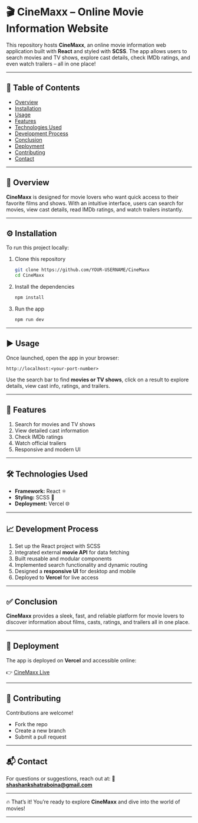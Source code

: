 # 🎬 CineMaxx – Online Movie Information Website

This repository hosts **CineMaxx**, an online movie information web application built with **React** and styled with **SCSS**. The app allows users to search movies and TV shows, explore cast details, check IMDb ratings, and even watch trailers – all in one place!

---

## 📑 Table of Contents

* [Overview](#overview)
* [Installation](#installation)
* [Usage](#usage)
* [Features](#features)
* [Technologies Used](#technologies-used)
* [Development Process](#development-process)
* [Conclusion](#conclusion)
* [Deployment](#deployment)
* [Contributing](#contributing)
* [Contact](#contact)

---

## 🔎 Overview

**CineMaxx** is designed for movie lovers who want quick access to their favorite films and shows. With an intuitive interface, users can search for movies, view cast details, read IMDb ratings, and watch trailers instantly.

---

## ⚙️ Installation

To run this project locally:

1. Clone this repository

   ```bash
   git clone https://github.com/YOUR-USERNAME/CineMaxx
   cd CineMaxx
   ```

2. Install the dependencies

   ```bash
   npm install
   ```

3. Run the app

   ```bash
   npm run dev
   ```

---

## ▶️ Usage

Once launched, open the app in your browser:

```text
http://localhost:<your-port-number>
```

Use the search bar to find **movies or TV shows**, click on a result to explore details, view cast info, ratings, and trailers.

---

## 🚀 Features

1. Search for movies and TV shows
2. View detailed cast information
3. Check IMDb ratings
4. Watch official trailers
5. Responsive and modern UI

---

## 🛠 Technologies Used

* **Framework:** React ⚛️
* **Styling:** SCSS 🎨
* **Deployment:** Vercel 🌐

---

## 📈 Development Process

1. Set up the React project with SCSS
2. Integrated external **movie API** for data fetching
3. Built reusable and modular components
4. Implemented search functionality and dynamic routing
5. Designed a **responsive UI** for desktop and mobile
6. Deployed to **Vercel** for live access

---

## ✅ Conclusion

**CineMaxx** provides a sleek, fast, and reliable platform for movie lovers to discover information about films, casts, ratings, and trailers all in one place.

---

## 🚀 Deployment

The app is deployed on **Vercel** and accessible online:

👉 [CineMaxx Live](https://cine-maxx-shashank.vercel.app/)

---

## 🤝 Contributing

Contributions are welcome!

* Fork the repo
* Create a new branch
* Submit a pull request

---

## 📬 Contact

For questions or suggestions, reach out at:
📧 **shashankshatraboina@gmail.com**

---

🔥 That’s it! You’re ready to explore **CineMaxx** and dive into the world of movies!

---

